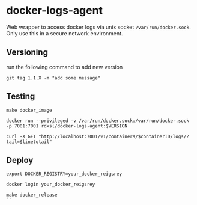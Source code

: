 # docker-logs-agent

Web wrapper to access docker logs via unix socket `/var/run/docker.sock`. Only use this in a secure network environment.

## Versioning
run the following command to add new version
```
git tag 1.1.X -m "add some message"
```

## Testing
```
make docker_image

docker run --privileged -v /var/run/docker.sock:/var/run/docker.sock  -p 7001:7001 rdxsl/docker-logs-agent:$VERSION

curl -X GET "http://localhost:7001/v1/containers/$containerID/logs/?tail=$linetotail"
```

## Deploy
```
export DOCKER_REGISTRY=your_docker_reigsrey

docker login your_docker_reigsrey

make docker_release
``
